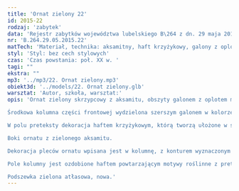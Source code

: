 ```yaml
---
title: 'Ornat zielony 22'
id: 2015-22
rodzaj: 'zabytek'
data: 'Rejestr zabytków województwa lubelskiego B\264 z dn. 29 maja 2015 r.'
nr: 'B.264.29.05.2015.22'
matTech: 'Materiał, technika: aksamitny, haft krzyżykowy, galony z oplotem z nici metalowej, podszewka bawełniana'
styl: 'Styl: bez cech stylowych'
czas: 'Czas powstania: poł. XX w. '
tagi: ""
ekstra: ""
mp3: '../mp3/22. Ornat zielony.mp3'
obiekt3d: '../models/22. Ornat zielony.glb'
warsztat: 'Autor, szkoła, warsztat:'
opis: 'Ornat zielony skrzypcowy z aksamitu, obszyty galonem z oplotem metalowym w kolorze złotym. 

Środkowa kolumna części frontowej wydzielona szerszym galonem w kolorze złotym sięga otworu na głowę. 

W polu preteksty dekoracja haftem krzyżykowym, którą tworzą ułożone w słup po trzy margerytki.

Boki ornatu z zielonego aksamitu. 

Dekoracja pleców ornatu wpisana jest w kolumnę, z konturem wyznaczonym przez naszyte szerokie galony w kolorze złotym. 

Pole kolumny jest ozdobione haftem powtarzającym motywy roślinne z preteksty frontowej. 

Podszewka zielona atłasowa, nowa.'
---
```


